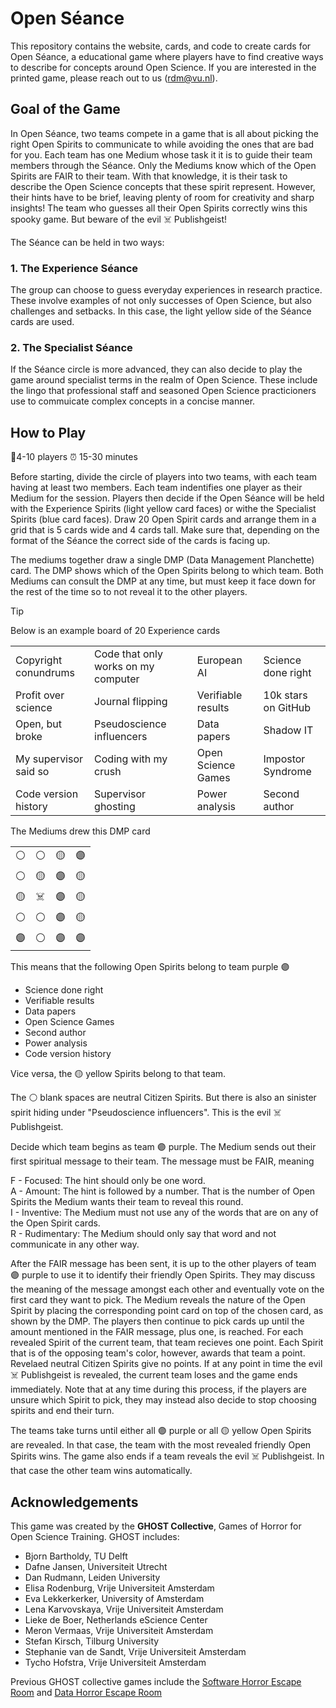 # Open Séance

This repository contains the website, cards, and code to create cards for Open Séance, a educational game where players have to find creative ways to describe for concepts around Open Science. If you are interested in the printed game, please reach out to us (rdm@vu.nl).

## Goal of the Game

In Open Séance, two teams compete in a game that is all about picking the right Open Spirits to communicate to while avoiding the ones that are bad for you. Each team has one Medium whose task it it is to guide their team members through the Séance. Only the Mediums know which of the Open Spirits are FAIR to their team. With that knowledge, it is their task to describe the Open Science concepts that these spirit represent. However, their hints have to be brief, leaving plenty of room for creativity and sharp insights! The team who guesses all their Open Spirits correctly wins this spooky game. But beware of the evil ☠️ Publishgeist!

The Séance can be held in two ways: 

### 1. The Experience Séance
The group can choose to guess everyday experiences in research practice. These involve examples of not only successes of Open Science, but also challenges and setbacks. In this case, the light yellow side of the Séance cards are used.  

### 2. The Specialist Séance
If the Séance circle is more advanced, they can also decide to play the game around specialist terms in the realm of Open Science. These include the lingo that professional staff and seasoned Open Science practicioners use to commuicate complex concepts in a concise manner.  

## How to Play

🧍4-10 players		⏰ 15-30 minutes	

Before starting, divide the circle of players into two teams, with each team having at least two members. Each team indentifies one player as their Medium for the session. Players then decide if the Open Séance will be held with the Experience Spirits (light yellow card faces) or withe the Specialist Spirits (blue card faces). 
Draw 20 Open Spirit cards and arrange them in a grid that is 5 cards wide and 4 cards tall. Make sure that, depending on the format of the Séance the correct side of the cards is facing up.

The mediums together draw a single DMP (Data Management Planchette) card. The DMP shows which of the Open Spirits belong to which team. Both Mediums can consult the DMP at any time, but must keep it face down for the rest of the time so to not reveal it to the other players.

> [!TIP]
>
> Below is an example board of 20 Experience cards
>
> <table>
>   <tbody>
>     <tr>
>       <td>Copyright conundrums</td>
>       <td>Code that only works on my computer</td>
>       <td>European AI</td>
>       <td>Science done right</td>
>     </tr>
>     <tr>
>       <td>Profit over science</td>
>       <td>Journal flipping</td>
>       <td>Verifiable results</td>
>       <td>10k stars on GitHub</td>
>     </tr>
>     <tr>
>       <td>Open, but broke</td>
>       <td>Pseudoscience influencers</td>
>       <td>Data papers</td>
>       <td>Shadow IT</td>
>     </tr>
>     <tr>
>       <td>My supervisor said so</td>
>       <td>Coding with my crush</td>
>       <td>Open Science Games</td>
>       <td>Impostor Syndrome</td>
>     </tr>
>     <tr>
>       <td>Code version history</td>
>       <td>Supervisor ghosting</td>
>       <td>Power analysis</td>
>       <td>Second author</td>
>     </tr>
>   </tbody>
> </table>
>
> The Mediums drew this DMP card
>
> <table>
>   <tbody>
>     <tr>
>       <td>⚪</td><td>⚪</td><td>🟡</td><td>🟣</td>
>     </tr>
>     <tr>
>       <td>⚪</td><td>🟡</td><td>🟣</td><td>🟡</td>
>     </tr>
>     <tr>
>       <td>🟡</td><td>☠️</td><td>🟣</td><td>🟡</td>
>     </tr>
>     <tr>
>       <td>⚪</td><td>⚪</td><td>🟣</td><td>🟡</td>
>     </tr>
>     <tr>
>       <td>🟣</td><td>⚪</td><td>🟣</td><td>🟣</td>
>     </tr>
>   </tbody>
> </table>
>
> This means that the following Open Spirits belong to team purple 🟣
> - Science done right
> - Verifiable results
> - Data papers
> - Open Science Games
> - Second author
> - Power analysis
> - Code version history
> 
> Vice versa, the 🟡 yellow Spirits belong to that team.
> 
> The ⚪ blank spaces are neutral Citizen Spirits. But there is also an sinister spirit hiding under "Pseudoscience influencers". This is the evil ☠️ Publishgeist.

Decide which team begins as team 🟣 purple. The Medium sends out their first spiritual message to their team. The message must be FAIR, meaning

F - Focused: The hint should only be one word.\
A - Amount: The hint is followed by a number. That is the number of Open Spirits the Medium wants their team to reveal this round.\
I - Inventive: The Medium must not use any of the words that are on any of the Open Spirit cards.\
R - Rudimentary: The Medium should only say that word and not communicate in any other way.

After the FAIR message has been sent, it is up to the other players of team 🟣 purple to use it to identify their friendly Open Spirits. They may discuss the meaning of the message amongst each other and eventually vote on the first card they want to pick. The Medium reveals the nature of the Open Spirit by placing the corresponding point card on top of the chosen card, as shown by the DMP. The players then continue to pick cards up until the amount mentioned in the FAIR message, plus one, is reached. For each revealed Spirit of the current team, that team recieves one point. Each Spirit that is of the opposing team's color, however, awards that team a point. Revelaed neutral Citizen Spirits give no points. If at any point in time the evil ☠️ Publishgeist is revealed, the current team loses and the game ends immediately.
Note that at any time during this process, if the players are unsure which Spirit to pick, they may instead also decide to stop choosing spirits and end their turn.

The teams take turns until either all 🟣 purple or all 🟡 yellow Open Spirits are revealed. In that case, the team with the most revealed friendly Open Spirits wins. The game also ends if a team reveals the evil ☠️ Publishgeist. In that case the other team wins automatically.  

## Acknowledgements

This game was created by the **GHOST Collective**, Games of Horror for Open Science Training. GHOST includes:

- Bjorn Bartholdy, TU Delft
- Dafne Jansen, Universiteit Utrecht
- Dan Rudmann, Leiden University
- Elisa Rodenburg, Vrije Universiteit Amsterdam 
- Eva Lekkerkerker, University of Amsterdam
- Lena Karvovskaya, Vrije Universiteit Amsterdam
- Lieke de Boer, Netherlands eScience Center
- Meron Vermaas, Vrije Universiteit Amsterdam
- Stefan Kirsch, Tilburg University
- Stephanie van de Sandt, Vrije Universiteit Amsterdam 
- Tycho Hofstra, Vrije Universiteit Amsterdam 

Previous GHOST collective games include the [Software Horror Escape Room](https://nlesc.github.io/softwarehorrorgame/SoftwareHorrorGame.html) and [Data Horror Escape Room](https://sites.google.com/vu.nl/datahorror/home?authuser=0)

